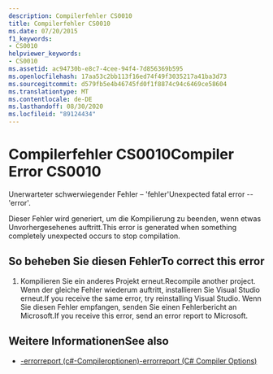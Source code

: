 ```yaml
---
description: Compilerfehler CS0010
title: Compilerfehler CS0010
ms.date: 07/20/2015
f1_keywords:
- CS0010
helpviewer_keywords:
- CS0010
ms.assetid: ac94730b-e8c7-4cee-94f4-7d856369b595
ms.openlocfilehash: 17aa53c2bb113f16ed74f49f3035217a41ba3d73
ms.sourcegitcommit: d579fb5e4b46745fd0f1f8874c94c6469ce58604
ms.translationtype: MT
ms.contentlocale: de-DE
ms.lasthandoff: 08/30/2020
ms.locfileid: "89124434"
---
```

# <a name="compiler-error-cs0010"></a><span data-ttu-id="7721b-103">Compilerfehler CS0010</span><span class="sxs-lookup"><span data-stu-id="7721b-103">Compiler Error CS0010</span></span>
<span data-ttu-id="7721b-104">Unerwarteter schwerwiegender Fehler – 'fehler'</span><span class="sxs-lookup"><span data-stu-id="7721b-104">Unexpected fatal error -- 'error'.</span></span>  
  
 <span data-ttu-id="7721b-105">Dieser Fehler wird generiert, um die Kompilierung zu beenden, wenn etwas Unvorhergesehenes auftritt.</span><span class="sxs-lookup"><span data-stu-id="7721b-105">This error is generated when something completely unexpected occurs to stop compilation.</span></span>  
  
## <a name="to-correct-this-error"></a><span data-ttu-id="7721b-106">So beheben Sie diesen Fehler</span><span class="sxs-lookup"><span data-stu-id="7721b-106">To correct this error</span></span>  
  
1. <span data-ttu-id="7721b-107">Kompilieren Sie ein anderes Projekt erneut.</span><span class="sxs-lookup"><span data-stu-id="7721b-107">Recompile another project.</span></span> <span data-ttu-id="7721b-108">Wenn der gleiche Fehler wiederum auftritt, installieren Sie Visual Studio erneut.</span><span class="sxs-lookup"><span data-stu-id="7721b-108">If you receive the same error, try reinstalling Visual Studio.</span></span> <span data-ttu-id="7721b-109">Wenn Sie diesen Fehler empfangen, senden Sie einen Fehlerbericht an Microsoft.</span><span class="sxs-lookup"><span data-stu-id="7721b-109">If you receive this error, send an error report to Microsoft.</span></span>  
  
## <a name="see-also"></a><span data-ttu-id="7721b-110">Weitere Informationen</span><span class="sxs-lookup"><span data-stu-id="7721b-110">See also</span></span>

- [<span data-ttu-id="7721b-111">-errorreport (c#-Compileroptionen)</span><span class="sxs-lookup"><span data-stu-id="7721b-111">-errorreport (C# Compiler Options)</span></span>](../language-reference/compiler-options/errorreport-compiler-option.md)
